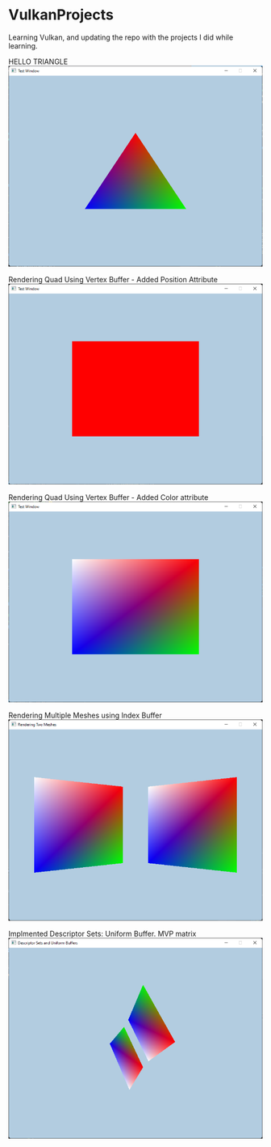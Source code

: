 # VulkanProjects

Learning Vulkan, and updating the repo with the projects I did while learning.

HELLO TRIANGLE
![](triangleImage.png)

Rendering Quad Using Vertex Buffer - Added Position Attribute
![](QuadUsingVertexBuffer.png)


Rendering Quad Using Vertex Buffer - Added Color attribute
![](QuadUsingVertexBuffer_Color.png)


Rendering Multiple Meshes using Index Buffer
![](RenderingTwoMeshes.png)


Implmented Descriptor Sets: Uniform Buffer. MVP matrix
![](DescriptorSet_and_UnifromBuffer.png)